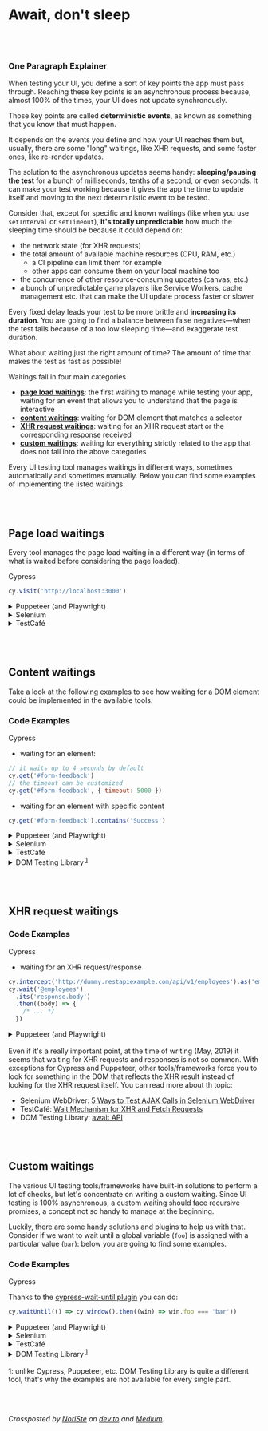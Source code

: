 # Await, don't sleep

<br/><br/>

### One Paragraph Explainer

When testing your UI, you define a sort of key points the app must pass through. Reaching these key
points is an asynchronous process because, almost 100% of the times, your UI does not update
synchronously.

Those key points are called **deterministic events**, as known as something that you know that must happen.

It depends on the events you define and how your UI reaches them but, usually, there are some
"long" waitings, like XHR requests, and some faster ones, like re-render updates.

The solution to the asynchronous updates seems handy: **sleeping/pausing the test** for a bunch of
milliseconds, tenths of a second, or even seconds. It can make your test working because it gives
the app the time to update itself and moving to the next deterministic event to be tested.

Consider that, except for specific and known waitings (like when you use `setInterval` or
`setTimeout`), **it's totally unpredictable** how much the sleeping time should be because it could depend on:

- the network state (for XHR requests)
- the total amount of available machine resources (CPU, RAM, etc.)
  - a CI pipeline can limit them for example
  - other apps can consume them on your local machine too
- the concurrence of other resource-consuming updates (canvas, etc.)
- a bunch of unpredictable game players like Service Workers, cache management etc. that can make
  the UI update process faster or slower

Every fixed delay leads your test to be more brittle and **increasing its duration**. You are going to
find a balance between false negatives—when the test fails because of a too low sleeping
time—and exaggerate test duration.

What about waiting just the right amount of time? The amount of time that makes the test as fast as
possible!

Waitings fall in four main categories

- **[page load waitings](#page-load-waitings)**: the first waiting to manage while testing your app, waiting for an event that
  allows you to understand that the page is interactive
- **[content waitings](#content-waitings)**: waiting for DOM element that matches a selector
- **[XHR request waitings](#xhr-request-waitings)**: waiting for an XHR request start or the corresponding response received
- **[custom waitings](#custom-waitings)**: waiting for everything strictly related to the app that does not fall into
  the above categories

Every UI testing tool manages waitings in different ways, sometimes automatically and
sometimes manually. Below you can find some examples
of implementing the listed waitings.

<br/><br/>

## Page load waitings

Every tool manages the page load waiting in a different way (in terms of what is waited before
considering the page loaded).

Cypress

```javascript
cy.visit('http://localhost:3000')
```

<details><summary>Puppeteer (and Playwright)</summary>

```javascript
await page.goto('http://localhost:3000')
```

</details>

<details><summary>Selenium</summary>

```javascript
driver.get('http://localhost:3000')
driver.wait(function () {
  return driver.executeScript('return document.readyState').then(function (readyState) {
    return readyState === 'complete'
  })
})
```

</details>

<details><summary>TestCafé</summary>

```javascript
fixture`Page Load`.page`http://localhost:3000`
```

</details>

<br/><br/>

## Content waitings

Take a look at the following examples to see how waiting for a DOM element could be implemented in
the available tools.

### Code Examples

Cypress

- waiting for an element:

```javascript
// it waits up to 4 seconds by default
cy.get('#form-feedback')
// the timeout can be customized
cy.get('#form-feedback', { timeout: 5000 })
```

- waiting for an element with specific content

```javascript
cy.get('#form-feedback').contains('Success')
```

<details><summary>Puppeteer (and Playwright)</summary>

- waiting for an element:

```javascript
// it waits up to 30 seconds by default
await page.waitForSelector('#form-feedback')
// the timeout can be customized
await page.waitForSelector('#form-feedback', { timeout: 5000 })
```

- waiting for an element with specific content

```javascript
await page.waitForFunction(
  (selector) => {
    const el = document.querySelector(selector)
    return el && el.innerText === 'Success'
  },
  {},
  '#form-feedback'
)
```

</details>

<details><summary>Selenium</summary>

- waiting for an element:

```javascript
driver.wait(until.elementLocated(By.id('#form-feedback')), 4000)
```

- waiting for an element with specific content

```javascript
const el = driver.wait(until.elementLocated(By.id('#form-feedback')), 4000)
wait.until(ExpectedConditions.textToBePresentInElement(el, 'Success'))
```

</details>

<details><summary>TestCafé</summary>

- waiting for an element:

```javascript
// it waits up to 10 seconds by default
await Selector('#form-feedback')
// the timeout can be customized
await Selector('#form-feedback').with({ timeout: 4000 })
```

- waiting for an element with specific content

```javascript
await Selector('#form-feedback').withText('Success')
```

</details>

<details><summary>DOM Testing Library<sup> <a href="#footnote1">1</a></sup></summary>

- waiting for an element:

```javascript
await findByTestId(document.body, 'form-feedback')
```

- waiting for an element with specific content

```javascript
const container = await findByTestId(document.body, 'form-feedback')
await findByText(container, 'Success')
```

</details>

<br/><br/>

## XHR request waitings

### Code Examples

Cypress

- waiting for an XHR request/response

```javascript
cy.intercept('http://dummy.restapiexample.com/api/v1/employees').as('employees')
cy.wait('@employees')
  .its('response.body')
  .then((body) => {
    /* ... */
  })
```

<details><summary>Puppeteer (and Playwright)</summary>

- waiting for an XHR request

```javascript
await page.waitForRequest('http://dummy.restapiexample.com/api/v1/employees')
```

- waiting for an XHR response

```javascript
const response = await page.waitForResponse('http://dummy.restapiexample.com/api/v1/employees')
const body = response.json()
```

</details>

<br />
Even if it's a really important point, at the time of writing (May, 2019) it seems that waiting for XHR requests and responses is not so
common. With exceptions for Cypress and Puppeteer, other tools/frameworks force you to look for
something in the DOM that reflects the XHR result instead of looking for the XHR request itself. You can read more about th topic:

- Selenium WebDriver: [5 Ways to Test AJAX Calls in Selenium WebDriver](https://www.blazemeter.com/blog/five-ways-to-test-ajax-calls-with-selenium-webdriver)
- TestCafé: [Wait Mechanism for XHR and Fetch Requests](https://devexpress.github.io/testcafe/documentation/test-api/built-in-waiting-mechanisms.html#wait-mechanism-for-xhr-and-fetch-requests)
- DOM Testing Library: [await API](https://testing-library.com/docs/dom-testing-library/api-async#wait)

<br /><br />

## Custom waitings

The various UI testing tools/frameworks have built-in solutions to perform a lot of checks, but let's
concentrate on writing a custom waiting. Since UI testing is 100% asynchronous, a custom waiting
should face recursive promises, a concept not so handy to manage at the beginning.

Luckily, there are some handy solutions and plugins to help us with that. Consider if we want to
wait until a global variable (`foo`) is assigned with a particular value (`bar`): below you are going to
find some examples.

### Code Examples

Cypress

Thanks to the [cypress-wait-until plugin](https://github.com/NoriSte/cypress-wait-until) you can do:

```javascript
cy.waitUntil(() => cy.window().then((win) => win.foo === 'bar'))
```

<details><summary>Puppeteer (and Playwright)</summary>

```javascript
await page.waitForFunction('window.foo === "bar"')
```

</details>

<details><summary>Selenium</summary>

```javascript
browser.executeAsyncScript(`
  window.setTimeout(function(){
    if(window.foo === "bar") {
      arguments[arguments.length - 1]();
    }
  }, 300);
`)
```

</details>

<details><summary>TestCafé</summary>

```javascript
const waiting = ClientFunction(() => window.foo === 'bar')
await t.expect(waiting()).ok({ timeout: 5000 })
```

</details>

<details><summary>DOM Testing Library<sup> <a href="#footnote1">1</a></sup></summary>

```javascript
await wait(() => global.foo === 'bar')
```

</details>

<br />
<a id="footnote1">1</a>: unlike Cypress, Puppeteer, etc. DOM Testing Library is quite a different tool, that's why the examples are not available for every single part.

[//]: <> (useful https://www.freecodecamp.org/news/how-to-write-reliable-browser-tests-using-selenium-and-node-js-c3fdafdca2a9/)
[//]: <> (useful https://testcafe-discuss.devexpress.com/t/how-do-i-make-a-selector-wait-for-element-to-exist/569/2)

<br /><br />

_Crossposted by [NoriSte](https://github.com/NoriSte) on [dev.to](https://dev.to/noriste/await-do-not-make-your-e2e-tests-sleep-4g1o) and [Medium](https://medium.com/@NoriSte/react-hooks-memorandum-bf1c2758a672)._
